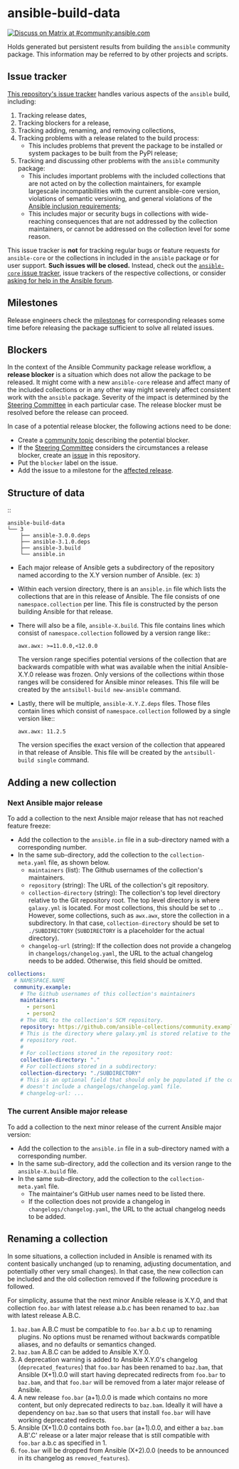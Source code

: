 # ansible-build-data

[![Discuss on Matrix at #community:ansible.com](https://img.shields.io/matrix/community:ansible.com.svg?server_fqdn=ansible-accounts.ems.host&label=Discuss%20on%20Matrix%20at%20%23community:ansible.com&logo=matrix)](https://matrix.to/#/#community:ansible.com)

Holds generated but persistent results from building the `ansible` community package.  This information
may be referred to by other projects and scripts.

## Issue tracker

[This repository's issue tracker](https://github.com/ansible-community/ansible-build-data/issues) handles various aspects of the `ansible` build, including:

1. Tracking release dates,
1. Tracking blockers for a release,
1. Tracking adding, renaming, and removing collections,
1. Tracking problems with a release related to the build process:
   - This includes problems that prevent the package to be installed or system packages to be built from the PyPI release;
1. Tracking and discussing other problems with the `ansible` community package:
   - This includes important problems with the included collections that are not acted on by the collection maintainers, for example largescale incompatibilities with the current ansible-core version, violations of semantic versioning, and general violations of the [Ansible inclusion requirements](https://docs.ansible.com/ansible/devel/community/collection_contributors/collection_requirements.html);
   - This includes major or security bugs in collections with wide-reaching consequences that are not addressed by the collection maintainers, or cannot be addressed on the collection level for some reason.

This issue tracker is **not** for tracking regular bugs or feature requests for `ansible-core` or the collections in included in the `ansible` package or for user support. **Such issues will be closed.** Instead, check out the [`ansible-core` issue tracker](https://github.com/ansible/ansible), issue trackers of the respective collections, or consider [asking for help in the Ansible forum](https://forum.ansible.com/).

## Milestones

Release engineers check the [milestones](https://github.com/ansible-community/ansible-build-data/milestones) for corresponding releases some time before releasing the package sufficient to solve all related issues.

## Blockers

In the context of the Ansible Community package release workflow, a **release blocker** is a situation which does not allow the package to be released.
It might come with a new ``ansible-core`` release and affect many of the included collections or in any other way might severely affect consistent work with the ``ansible`` package.
Severity of the impact is determined by the [Steering Committee](https://docs.ansible.com/ansible/devel/community/steering/community_steering_committee.html) in each particular case.
The release blocker must be resolved before the release can proceed.

In case of a potential release blocker, the following actions need to be done:

* Create a [community topic](https://github.com/ansible-community/community-topics/issues) describing the potential blocker.
* If the [Steering Committee](https://docs.ansible.com/ansible/devel/community/steering/community_steering_committee.html) considers the circumstances a release blocker, create an [issue](https://github.com/ansible-community/ansible-build-data/issues/new) in this repository.
* Put the ``blocker`` label on the issue.
* Add the issue to a milestone for the [affected release](https://github.com/ansible-community/ansible-build-data/milestones).

## Structure of data

::

    ansible-build-data
    └── 3
        ├── ansible-3.0.0.deps
        ├── ansible-3.1.0.deps
        ├── ansible-3.build
        └── ansible.in

* Each major release of Ansible gets a subdirectory of the repository named
  according to the X.Y version number of Ansible.  (ex: `3`)

* Within each version directory, there is an `ansible.in` file which lists the
  collections that are in this release of Ansible.  The file consists of one
  `namespace.collection` per line.  This file is constructed by the person
  building Ansible for that release.

* There will also be a file, `ansible-X.build`.  This file contains lines which
  consist of `namespace.collection` followed by a version range like::

      awx.awx: >=11.0.0,<12.0.0

  The version range specifies potential versions of the collection that are
  backwards compatible with what was available when the initial Ansible-X.Y.0
  release was frozen.  Only versions of the collections within those ranges
  will be considered for Ansible minor releases.  This file will be created by the
  `antsibull-build new-ansible` command.

* Lastly, there will be multiple, `ansible-X.Y.Z.deps` files.  Those files contain
  lines which consist of `namespace.collection` followed by a single version like::

      awx.awx: 11.2.5

  The version specifies the exact version of the collection that appeared in that
  release of Ansible.  This file will be created by the `antsibull-build single`
  command.

## Adding a new collection

### Next Ansible major release

To add a collection to the next Ansible major release that has not reached feature freeze:

* Add the collection to the `ansible.in` file in a sub-directory named with a
  corresponding number.
* In the same sub-directory, add the collection to the `collection-meta.yaml`
  file, as shown below.
  - `maintainers` (list): The Github usernames of the collection's maintainers.
  - `repository` (string): The URL of the collection's git repository.
  - `collection-directory` (string): The collection's top level directory
    relative to the Git repository root. The top level directory is where
    `galaxy.yml` is located. For most collections, this should be set to `.`.
    However, some collections, such as `awx.awx`, store the collection in a
    subdirectory. In that case, `collection-directory` should be set to
    `./SUBDIRECTORY` (`SUBDIRECTORY` is a placeholder for the actual
    directory).
  - `changelog-url` (string): If the collection does not provide a changelog in
    `changelogs/changelog.yaml`, the URL to the actual changelog needs to be
    added. Otherwise, this field should be omitted.

``` yaml
collections:
  # NAMESPACE.NAME
  community.example:
    # The Github usernames of this collection's maintainers
    maintainers:
      - person1
      - person2
    # The URL to the collection's SCM repository.
    repository: https://github.com/ansible-collections/community.example
    # This is the directory where galaxy.yml is stored relative to the
    # repository root.
    #
    # For collections stored in the repository root:
    collection-directory: "."
    # For collections stored in a subdirectory:
    collection-directory: "./SUBDIRECTORY"
    # This is an optional field that should only be populated if the collection
    # doesn't include a changelogs/changelog.yaml file.
    # changelog-url: ...
```

### The current Ansible major release

To add a collection to the next minor release of the current Ansible major version:

* Add the collection to the `ansible.in` file in a sub-directory named with a corresponding number.
* In the same sub-directory, add the collection and its version range to the `ansible-X.build` file.
* In the same sub-directory, add the collection to the `collection-meta.yaml` file.
  - The maintainer's GitHub user names need to be listed there.
  - If the collection does not provide a changelog in `changelogs/changelog.yaml`, the URL to the actual changelog needs to be added.

## Renaming a collection

In some situations, a collection included in Ansible is renamed with its content basically unchanged (up to renaming, adjusting documentation, and potentially other very small changes). In that case, the new collection can be included and the old collection removed if the following procedure is followed.

For simplicity, assume that the next minor Ansible release is X.Y.0, and that collection `foo.bar` with latest release a.b.c has been renamed to `baz.bam` with latest release A.B.C.

1. `baz.bam` A.B.C must be compatible to `foo.bar` a.b.c up to renaming plugins. No options must be renamed without backwards compatible aliases, and no defaults or semantics changed.
2. `baz.bam` A.B.C can be added to Ansible X.Y.0.
3. A deprecation warning is added to Ansible X.Y.0's changelog (`deprecated_features`) that `foo.bar` has been renamed to `baz.bam`, that Ansible (X+1).0.0 will start having deprecated redirects from `foo.bar` to `baz.bam`, and that `foo.bar` will be removed from a later major release of Ansible.
4. A new release `foo.bar` (a+1).0.0 is made which contains no more content, but only deprecated redirects to `baz.bam`. Ideally it will have a dependency on `baz.bam` so that users that install `foo.bar` will have working deprecated redirects.
5. Ansible (X+1).0.0 contains both `foo.bar` (a+1).0.0, and either a `baz.bam` A.B'.C' release or a later major release that is still compatible with `foo.bar` a.b.c as specified in 1.
6. `foo.bar` will be dropped from Ansible (X+2).0.0 (needs to be announced in its changelog as `removed_features`).
